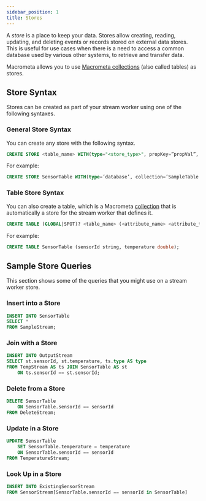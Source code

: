 ```yaml
---
sidebar_position: 1
title: Stores
---
```


A _store_ is a place to keep your data. Stores allow creating, reading, updating, and deleting events or records stored on external data stores. This is useful for use cases when there is a need to access a common database used by various other systems, to retrieve and transfer data.

Macrometa allows you to use [Macrometa collections](../../collections/index) (also called tables) as stores.

## Store Syntax

Stores can be created as part of your stream worker using one of the following syntaxes.

### General Store Syntax

You can create any store with the following syntax.

```sql
CREATE STORE <table_name> WITH(type="<store_type>", propKey=”propVal”, … , PrimaryKey='<attribute_name>', Index='<attribute_name>')(<attribute_name> <attribute_type>, ...);
```

For example:

```sql
CREATE STORE SensorTable WITH(type=’database’, collection=’SampleTable’, map.type=’json’) (sensorId string, temperature double);
```

### Table Store Syntax

You can also create a table, which is a Macrometa [collection](../../collections/index) that is automatically a store for the stream worker that defines it.

```sql
CREATE TABLE (GLOBAL|SPOT)? <table_name> (<attribute_name> <attribute_type>, ...);
```

For example:

```sql
CREATE TABLE SensorTable (sensorId string, temperature double);
```

## Sample Store Queries

This section shows some of the queries that you might use on a stream worker store.

### Insert into a Store

```sql
INSERT INTO SensorTable
SELECT *
FROM SampleStream;
```

### Join with a Store

```sql
INSERT INTO OutputStream
SELECT st.sensorId, st.temperature, ts.type AS type
FROM TempStream AS ts JOIN SensorTable AS st
    ON ts.sensorId == st.sensorId;
```

### Delete from a Store

```sql
DELETE SensorTable
	ON SensorTable.sensorId == sensorId
FROM DeleteStream;
```

### Update in a Store

```sql
UPDATE SensorTable
	SET SensorTable.temperature = temperature
	ON SensorTable.sensorId == sensorId
FROM TemperatureStream;
```

### Look Up in a Store

```sql
INSERT INTO ExistingSensorStream
FROM SensorStream[SensorTable.sensorId == sensorId in SensorTable]
```
